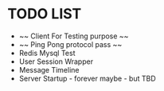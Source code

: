# TODO LIST

  * ~~ Client For Testing purpose ~~
  * ~~ Ping Pong protocol pass ~~
  * Redis Mysql Test
  * User Session Wrapper  
  * Message Timeline
  * Server Startup - forever maybe - but TBD
